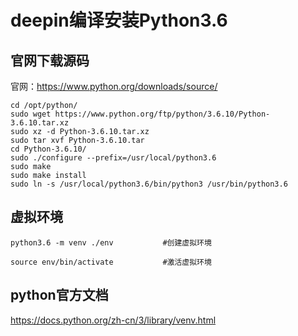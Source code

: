 # deepin编译安装Python3.6

## 官网下载源码
官网：https://www.python.org/downloads/source/  
```
cd /opt/python/
sudo wget https://www.python.org/ftp/python/3.6.10/Python-3.6.10.tar.xz
sudo xz -d Python-3.6.10.tar.xz
sudo tar xvf Python-3.6.10.tar
cd Python-3.6.10/
sudo ./configure --prefix=/usr/local/python3.6
sudo make
sudo make install
sudo ln -s /usr/local/python3.6/bin/python3 /usr/bin/python3.6
```

## 虚拟环境
```
python3.6 -m venv ./env           #创建虚拟环境

source env/bin/activate           #激活虚拟环境
```

## python官方文档
https://docs.python.org/zh-cn/3/library/venv.html

